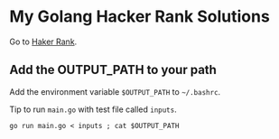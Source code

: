 # My Golang Hacker Rank Solutions
Go to [Haker Rank](https://www.hackerrank.com).


## Add the OUTPUT_PATH to your path

Add the environment variable `$OUTPUT_PATH` to `~/.bashrc`.

Tip to run `main.go` with test file called `inputs`.

```
go run main.go < inputs ; cat $OUTPUT_PATH
```